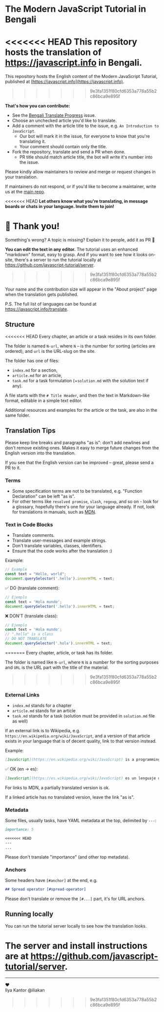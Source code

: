 # The Modern JavaScript Tutorial in Bengali

<<<<<<< HEAD
This repository hosts the translation of <https://javascript.info> in Bengali.
=======
This repository hosts the English content of the Modern JavaScript Tutorial, published at [https://javascript.info](https://javascript.info).
>>>>>>> 9e3fa1351f80cfd6353a778a55b2c86bca9e895f


**That's how you can contribute:**

- See the [Bengali Translate Progress](https://github.com/javascript-tutorial/bn.javascript.info/issues/1) issue.
- Choose an unchecked article you'd like to translate.
- Add a comment with the article title to the issue, e.g. `An Introduction to JavaScript`.
    - Our bot will mark it in the issue, for everyone to know that you're translating it.
    - Your comment should contain only the title.
- Fork the repository, translate and send a PR when done.
    - PR title should match article title, the bot will write it's number into the issue.

Please kindly allow maintainers to review and merge or request changes in your translation.

If maintainers do not respond, or if you'd like to become a maintainer, write us at the [main repo](https://github.com/javascript-tutorial/en.javascript.info/issues/new).

<<<<<<< HEAD
**Let others know what you're translating, in message boards or chats in your language. Invite them to join!**

🎉 Thank you!
=======
Something's wrong? A topic is missing? Explain it to people, add it as PR 👏

**You can edit the text in any editor.** The tutorial uses an enhanced "markdown" format, easy to grasp. And if you want to see how it looks on-site, there's a server to run the tutorial locally at <https://github.com/javascript-tutorial/server>.
>>>>>>> 9e3fa1351f80cfd6353a778a55b2c86bca9e895f

Your name and the contribution size will appear in the "About project" page when the translation gets published.

P.S. The full list of languages can be found at <https://javascript.info/translate>.

## Structure

<<<<<<< HEAD
Every chapter, an article or a task resides in its own folder.

The folder is named `N-url`, where `N` – is the number for sorting (articles are ordered), and `url` is the URL-slug on the site.

The folder has one of files:

- `index.md` for a section,
- `article.md` for an article,
- `task.md` for a task formulation (+`solution.md` with the solution text if any).

A file starts with the `# Title Header`, and then the text in Markdown-like format, editable in a simple text editor.

Additional resources and examples for the article or the task, are also in the same folder.

## Translation Tips

Please keep line breaks and paragraphs "as is": don't add newlines and don't remove existing ones. Makes it easy to merge future changes from the English version into the translation.

If you see that the English version can be improved – great, please send a PR to it.

### Terms

- Some specification terms are not to be translated, e.g. "Function Declaration" can be left "as is".
- For other terms like `resolved promise`, `slash`, `regexp`, and so on - look for a glossary, hopefully there's one for your language already. If not, look for translations in manuals, such as [MDN](https://developer.mozilla.org/en-US/).

### Text in Code Blocks

- Translate comments.
- Translate user-messages and example strings.
- Don't translate variables, classes, identifiers.
- Ensure that the code works after the translation :)

Example:

```js
// Example
const text = "Hello, world";
document.querySelector('.hello').innerHTML = text;
```

✅ DO (translate comment):

```js
// Ejemplo
const text = 'Hola mundo';
document.querySelector('.hello').innerHTML = text;
```

❌ DON'T (translate class):

```js
// Ejemplo
const text = 'Hola mundo';
// ".hello" is a class
// DO NOT TRANSLATE
document.querySelector('.hola').innerHTML = text;
```
=======
Every chapter, article, or task has its folder.

The folder is named like `N-url`, where `N` is a number for the sorting purposes and `URL` is the URL part with the title of the material.
>>>>>>> 9e3fa1351f80cfd6353a778a55b2c86bca9e895f


### External Links

  - `index.md` stands for a chapter
  - `article.md` stands for an article
  - `task.md` stands for a task (solution must be provided in `solution.md` file as well)

If an external link is to Wikipedia, e.g. `https://en.wikipedia.org/wiki/JavaScript`, and a version of that article exists in your language that is of decent quality, link to that version instead.

Example:

```md
[JavaScript](https://en.wikipedia.org/wiki/JavaScript) is a programming language.
```

✅ OK (en -> es):

```md
[JavaScript](https://es.wikipedia.org/wiki/JavaScript) es un lenguaje de programación.
```

For links to MDN, a partially translated version is ok.

If a linked article has no translated version, leave the link "as is".

### Metadata

Some files, usually tasks, have YAML metadata at the top, delimited by `---`:

```md
importance: 5

<<<<<<< HEAD
---
...
```

Please don't translate "importance" (and other top metadata).

### Anchors

Some headers have `[#anchor]` at the end, e.g.

```md
## Spread operator [#spread-operator]
```

Please don't translate or remove the `[#...]` part, it's for URL anchors.

## Running locally

You can run the tutorial server locally to see how the translation looks.

The server and install instructions are at <https://github.com/javascript-tutorial/server>.
=======
---  
♥  
Ilya Kantor @iliakan
>>>>>>> 9e3fa1351f80cfd6353a778a55b2c86bca9e895f
